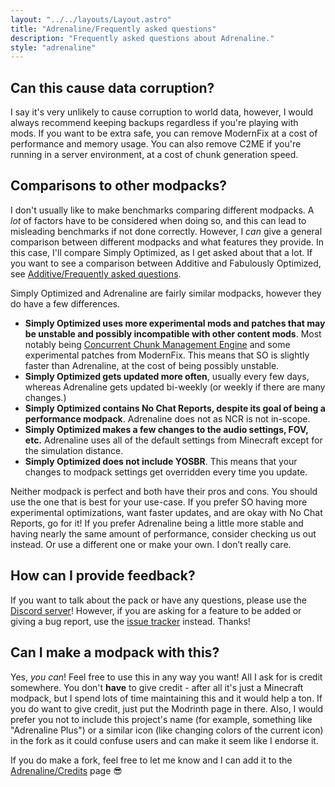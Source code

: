 ```yaml
---
layout: "../../layouts/Layout.astro"
title: "Adrenaline/Frequently asked questions"
description: "Frequently asked questions about Adrenaline."
style: "adrenaline"
---
```


## Can this cause data corruption?

I say it's very unlikely to cause corruption to world data, however, I would always recommend keeping backups regardless if you're playing with mods. If you want to be extra safe, you can remove ModernFix at a cost of performance and memory usage. You can also remove C2ME if you're running in a server environment, at a cost of chunk generation speed.

## Comparisons to other modpacks?

I don't usually like to make benchmarks comparing different modpacks. A _lot_ of factors have to be considered when doing so, and this can lead to misleading benchmarks if not done correctly. However, I _can_ give a general comparison between different modpacks and what features they provide. In this case, I'll compare Simply Optimized, as I get asked about that a lot. If you want to see a comparison between Additive and Fabulously Optimized, see [Additive/Frequently asked questions](/additive/frequently-asked-questions).

Simply Optimized and Adrenaline are fairly similar modpacks, however they do have a few differences.

- **Simply Optimized uses more experimental mods and patches that may be unstable and possibly incompatible with other content mods**. Most notably being [Concurrent Chunk Management Engine](https://modrinth.com/project/c2me-fabric) and some experimental patches from ModernFix. This means that SO is slightly faster than Adrenaline, at the cost of being possibly unstable.
- **Simply Optimized gets updated more often**, usually every few days, whereas Adrenaline gets updated bi-weekly (or weekly if there are many changes.)
- **Simply Optimized contains No Chat Reports, despite its goal of being a performance modpack**. Adrenaline does not as NCR is not in-scope.
- **Simply Optimized makes a few changes to the audio settings, FOV, etc.** Adrenaline uses all of the default settings from Minecraft except for the simulation distance.
- **Simply Optimized does not include YOSBR**. This means that your changes to modpack settings get overridden every time you update.

Neither modpack is perfect and both have their pros and cons. You should use the one that is best for your use-case. If you prefer SO having more experimental optimizations, want faster updates, and are okay with No Chat Reports, go for it! If you prefer Adrenaline being a little more stable and having nearly the same amount of performance, consider checking us out instead. Or use a different one or make your own. I don’t really care.

## How can I provide feedback?

If you want to talk about the pack or have any questions, please use the [Discord server](https://discord.gg/36Tv44cYte)! However, if you are asking for a feature to be added or giving a bug report, use the [issue tracker](https://github.com/intergrav/Adrenaline/issues) instead. Thanks!

## Can I make a modpack with this?

Yes, _you can_! Feel free to use this in any way you want! All I ask for is credit somewhere. You don't **have** to give credit - after all it's just a Minecraft modpack, but I spend lots of time maintaining this and it would help a ton. If you do want to give credit, just put the Modrinth page in there. Also, I would prefer you not to include this project's name (for example, something like "Adrenaline Plus") or a similar icon (like changing colors of the current icon) in the fork as it could confuse users and can make it seem like I endorse it.

If you do make a fork, feel free to let me know and I can add it to the [Adrenaline/Credits](/adrenaline/credits) page 😎
